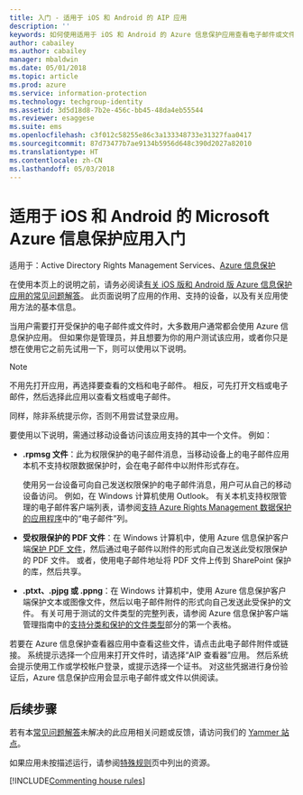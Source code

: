 ```yaml
---
title: 入门 - 适用于 iOS 和 Android 的 AIP 应用
description: ''
keywords: 如何使用适用于 iOS 和 Android 的 Azure 信息保护应用查看电子邮件或文件
author: cabailey
ms.author: cabailey
manager: mbaldwin
ms.date: 05/01/2018
ms.topic: article
ms.prod: azure
ms.service: information-protection
ms.technology: techgroup-identity
ms.assetid: 3d5d18d8-7b2e-456c-bb45-48da4eb55544
ms.reviewer: esaggese
ms.suite: ems
ms.openlocfilehash: c3f012c58255e86c3a133348733e31327faa0417
ms.sourcegitcommit: 87d73477b7ae9134b5956d648c390d2027a82010
ms.translationtype: HT
ms.contentlocale: zh-CN
ms.lasthandoff: 05/03/2018
---
```

# <a name="get-started-with-the-microsoft-azure-information-protection-app-for-ios-and-android"></a>适用于 iOS 和 Android 的 Microsoft Azure 信息保护应用入门

适用于：Active Directory Rights Management Services、[Azure 信息保护](https://azure.microsoft.com/pricing/details/information-protection)

在使用本页上的说明之前，请务必阅读[有关 iOS 版和 Android 版 Azure 信息保护应用的常见问题解答](mobile-app-faq.md)。 此页面说明了应用的作用、支持的设备，以及有关应用使用方法的基本信息。

当用户需要打开受保护的电子邮件或文件时，大多数用户通常都会使用 Azure 信息保护应用。 但如果你是管理员，并且想要为你的用户测试该应用，或者你只是想在使用它之前先试用一下，则可以使用以下说明。

> [!NOTE]
> 不用先打开应用，再选择要查看的文档和电子邮件。 相反，可先打开文档或电子邮件，然后选择此应用以查看文档或电子邮件。
>
> 同样，除非系统提示你，否则不用尝试登录应用。

要使用以下说明，需通过移动设备访问该应用支持的其中一个文件。 例如：

- **.rpmsg 文件**：此为权限保护的电子邮件消息，当移动设备上的电子邮件应用本机不支持权限数据保护时，会在电子邮件中以附件形式存在。 
    
    使用另一台设备可向自己发送权限保护的电子邮件消息，用户可从自己的移动设备访问。 例如，在 Windows 计算机使用 Outlook。 有关本机支持权限管理的电子邮件客户端列表，请参阅[支持 Azure Rights Management 数据保护的应用程序](../get-started/requirements-applications.md)中的“电子邮件”列。

- **受权限保护的 PDF 文件**：在 Windows 计算机中，使用 Azure 信息保护客户端[保护 PDF 文件](client-classify-protect.md)，然后通过电子邮件以附件的形式向自己发送此受权限保护的 PDF 文件。 或者，使用电子邮件地址将 PDF 文件上传到 SharePoint 保护的库，然后共享。

- **.ptxt、.pjpg 或 .ppng**：在 Windows 计算机中，使用 Azure 信息保护客户端保护文本或图像文件，然后以电子邮件附件的形式向自己发送此受保护的文件。 有关可用于测试的文件类型的完整列表，请参阅 Azure 信息保护客户端管理指南中的[支持分类和保护的文件类型](client-admin-guide-file-types.md#supported-file-types-for-classification-and-protection)部分的第一个表格。 

若要在 Azure 信息保护查看器应用中查看这些文件，请点击此电子邮件附件或链接。 系统提示选择一个应用来打开文件时，请选择“AIP 查看器”应用。 然后系统会提示使用工作或学校帐户登录，或提示选择一个证书。 对这些凭据进行身份验证后，Azure 信息保护应用会显示电子邮件或文件以供阅读。

## <a name="next-steps"></a>后续步骤

若有本[常见问题解答](mobile-app-faq.md)未解决的此应用相关问题或反馈，请访问我们的 [Yammer 站点](https://www.yammer.com/AskIPTeam)。

如果应用未按描述运行，请参阅[特殊规则](../house-rules.md)页中列出的资源。

[!INCLUDE[Commenting house rules](../includes/houserules.md)]